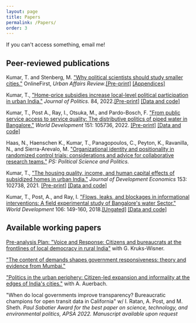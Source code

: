 ```yaml
---
layout: page
title: Papers
permalink: /Papers/
order: 3
---
```


<!-- Google tag (gtag.js) -->
<script async src="https://www.googletagmanager.com/gtag/js?id=G-95H7WJPKDP"></script>
<script>
  window.dataLayer = window.dataLayer || [];
  function gtag(){dataLayer.push(arguments);}
  gtag('js', new Date());

  gtag('config', 'G-95H7WJPKDP');
</script>If you can't access something, email me! 

## Peer-reviewed publications

Kumar, T. and Stenberg, M. ["Why political scientists should study smaller cities."](https://doi.org/10.1177/10780874221124610) OnlineFirst, *Urban Affairs Review*.[[Pre-print]](whyweshouldstudysmallercities.pdf) [[Appendices]](Appendix_UAR.pdf)
	
Kumar, T., ["Home-price subsidies increase local-level political participation in urban India."](https://doi.org/10.1086/715605) *Journal of Politics.* 84, 2022.[[Pre-print]](claims.pdf) [[Data and code]](https://dataverse.harvard.edu/dataset.xhtml?persistentId=doi:10.7910/DVN/C4CLNR)

Kumar, T., Post A., Ray, I., Otsuka, M., and Pardo-Bosch, F. ["From public service access to service quality: The distributive politics of piped water in Bangalore."](https://doi.org/10.1016/j.worlddev.2021.105736) *World Development* 151: 105736, 2022. [[Pre-print]](intermittency.pdf) [[Data and code]](https://doi.org/10.7910/DVN/NRRKLL)

Haas, N., Haenschen K., Kumar, T., Panagopoulos, C., Peyton, K., Ravanilla, N., and Sierra-Arevalo, M.  ["Organizational identity and positionality in randomized control trials: considerations and advice for collaborative research teams."](https://doi.org/10.1017/S1049096522000026) *PS: Political Science and Politics.*

Kumar, T., ["The housing quality, income, and human capital effects of subsidized homes in urban India."](https://doi.org/10.1016/j.jdeveco.2021.102738)  *Journal of Development Economics* 153: 102738, 2021. [[Pre-print]](housingecon.pdf) [[Data and code]](https://doi.org/10.7910/DVN/RSMVZJ)
 
Kumar, T., Post, A., and Ray, I. ["Flows, leaks, and blockages in informational interventions: A field experimental study of Bangalore's water Sector."](https://doi.org/10.1016/j.worlddev.2018.01.022)  *World Development* 106: 149-160, 2018.[[Ungated]](WD_paper.pdf) [[Data and code]](https://doi.org/10.7910/DVN/NRRKLL) 



## Available working papers

[Pre-analysis Plan: "Voice and Response: Citizens and bureaucrats at the frontlines of local democracy in rural India"](https://osf.io/rtwq5) with G. Kruks-Wisner.

["The content of demands shapes government responsiveness: theory and evidence from Mumbai."](responsiveness.pdf)

["Politics in the urban periphery: Citizen-led expansion and informality at the edges of India's cities."](https://papers.ssrn.com/sol3/papers.cfm?abstract_id=4560168) with A. Auerbach. 

"When do local governments improve transparency? Bureaucratic champions for open transit data in California" w/ I. Ratan, A. Post, and M. Sheth. *Paul Sabatier Award for the best paper on science, technology, and environmental politics, APSA 2022. Manuscript available upon request*

